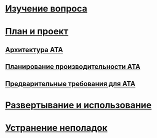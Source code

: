 # [Изучение вопроса](/advanced-threat-analytics/understand-explore/what-is-ata)
# [План и проект](ata-capacity-planning.md)
## [Архитектура ATA](ata-architecture.md)
## [Планирование производительности ATA](ata-capacity-planning.md)
## [Предварительные требования для ATA](ata-prerequisites.md)
# [Развертывание и использование](/advanced-threat-analytics/deploy-use/install-ata)
# [Устранение неполадок](/advanced-threat-analytics/troubleshoot/troubleshooting-ata-using-logs)


<!--HONumber=Jun16_HO4-->


